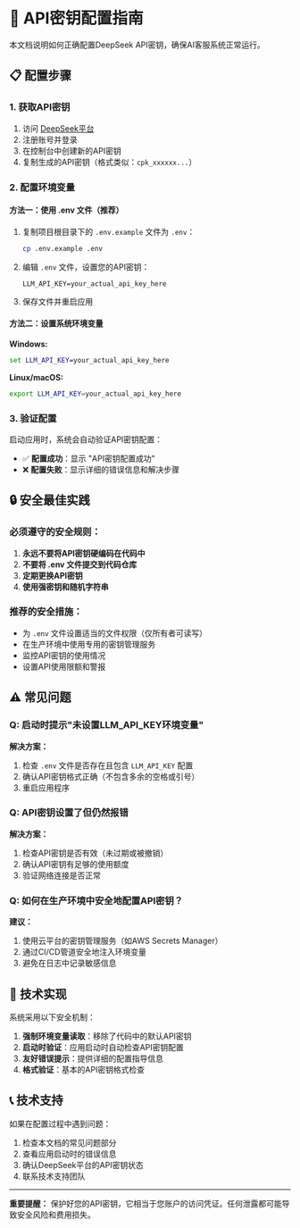 # 🔑 API密钥配置指南

本文档说明如何正确配置DeepSeek API密钥，确保AI客服系统正常运行。

## 📋 配置步骤

### 1. 获取API密钥

1. 访问 [DeepSeek平台](https://platform.deepseek.com/)
2. 注册账号并登录
3. 在控制台中创建新的API密钥
4. 复制生成的API密钥（格式类似：`cpk_xxxxxx...`）

### 2. 配置环境变量

#### 方法一：使用 .env 文件（推荐）

1. 复制项目根目录下的 `.env.example` 文件为 `.env`：
   ```bash
   cp .env.example .env
   ```

2. 编辑 `.env` 文件，设置您的API密钥：
   ```env
   LLM_API_KEY=your_actual_api_key_here
   ```

3. 保存文件并重启应用

#### 方法二：设置系统环境变量

**Windows:**
```cmd
set LLM_API_KEY=your_actual_api_key_here
```

**Linux/macOS:**
```bash
export LLM_API_KEY=your_actual_api_key_here
```

### 3. 验证配置

启动应用时，系统会自动验证API密钥配置：

- ✅ **配置成功**：显示 "API密钥配置成功"
- ❌ **配置失败**：显示详细的错误信息和解决步骤

## 🔒 安全最佳实践

### 必须遵守的安全规则：

1. **永远不要将API密钥硬编码在代码中**
2. **不要将 .env 文件提交到代码仓库**
3. **定期更换API密钥**
4. **使用强密钥和随机字符串**

### 推荐的安全措施：

- 为 `.env` 文件设置适当的文件权限（仅所有者可读写）
- 在生产环境中使用专用的密钥管理服务
- 监控API密钥的使用情况
- 设置API使用限额和警报

## ⚠️ 常见问题

### Q: 启动时提示"未设置LLM_API_KEY环境变量"

**解决方案：**
1. 检查 `.env` 文件是否存在且包含 `LLM_API_KEY` 配置
2. 确认API密钥格式正确（不包含多余的空格或引号）
3. 重启应用程序

### Q: API密钥设置了但仍然报错

**解决方案：**
1. 检查API密钥是否有效（未过期或被撤销）
2. 确认API密钥有足够的使用额度
3. 验证网络连接是否正常

### Q: 如何在生产环境中安全地配置API密钥？

**建议：**
1. 使用云平台的密钥管理服务（如AWS Secrets Manager）
2. 通过CI/CD管道安全地注入环境变量
3. 避免在日志中记录敏感信息

## 🔧 技术实现

系统采用以下安全机制：

1. **强制环境变量读取**：移除了代码中的默认API密钥
2. **启动时验证**：应用启动时自动检查API密钥配置
3. **友好错误提示**：提供详细的配置指导信息
4. **格式验证**：基本的API密钥格式检查

## 📞 技术支持

如果在配置过程中遇到问题：

1. 检查本文档的常见问题部分
2. 查看应用启动时的错误信息
3. 确认DeepSeek平台的API密钥状态
4. 联系技术支持团队

---

**重要提醒：** 保护好您的API密钥，它相当于您账户的访问凭证。任何泄露都可能导致安全风险和费用损失。
